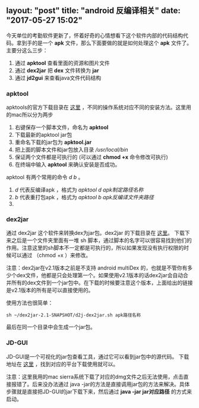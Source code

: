 layout: "post"
title: "android 反编译相关"
date: "2017-05-27 15:02"
---

  今天单位的考勤软件更新了，怀着好奇的心情想看下这个软件内部的代码结构代码。拿到手的是一个 **apk** 文件，那么下面要做的就是如何处理这个 **apk** 文件了。主要分这么三步：
  1. 通过 **apktool** 查看里面的资源和图片文件
  2. 通过 **dex2jar** 把 **dex** 文件转换为 **jar**
  3. 通过 **jd2gui** 来查看java文件代码结构

### apktool

  apktools的官方下载目录在 [这里][e7d5af69] ，不同的操作系统对应不同的安装方法。这里用的mac所以分为两步
  1. 右键保存一个脚本文件，命名为 **apktool**
  2. 下载最新的apktool jar包
  3. 重命名下载的jar包为 **apktool.jar**
  4. 把上面的脚本文件和jar包放入目录 */usr/local/bin*
  5. 保证两个文件都是可执行的 (可以通过 **chmod +x** 命令修改可执行)
  6. 在终端中输入 **apktool** 来确认安装是否成功。

  apktool 有两个常用的命令 *d* *b* 。
  1. *d* 代表反编译apk ，格式为 *apktool d apk制定路径名称*
  2. *b* 代表重打包apk ，格式为 *apktool b apk反编译文件夹路径*
  3.
  [e7d5af69]: https://ibotpeaches.github.io/Apktool/ "apktool官网"

### dex2jar

  通过 dex2jar 这个软件来转换dex为jar包。dex2jar 的下载目录在 [这里][0fb5b2ed]。
  下载下来之后是一个文件夹里面有一堆 sh 脚本，通过脚本的名字可以很容易找到他们的作用。注意这里的sh脚本不一定都是可执行的，所以如果发现没有执行权限的时候可以通过 （chmod +x ）来修改。

  注意：dex2jar在v2.1版本之前是不支持 android multiDex 的，也就是不管你有多少个dex文件，他都是只会处理第一个。如果使用v2.1版本的话dex2jar会自动合并所有的dex文件到一个jar包中。在下载的时候要注意这个版本，上面给出的链接是v2.1版本的所有是可以直接使用的。

  使用方法也很简单：
  ```
  sh ~/dex2jar-2.1-SNAPSHOT/d2j-dex2jar.sh apk路径名称
  ```
  最后在同一个目录中会生成一个jar包。

### JD-GUI  

  JD-GUI是一个可视化的jar包查看工具，通过它可以看到jar包中的源代码。
  下载地址在 [这里][c6948913] ，找到对应的平台下载使用就可以。

  注意：这里我用的mac sierra系统下载了对应的dmg文件之后无法使用，点击直接报错了。后来没办法通过 java -jar的方法是直接调用jar包的方法来解决。具体步骤就是直接把JD-GUI的jar下载下来，然后通过 **java -jar jar对应路径** 的方式来启动。





  [0fb5b2ed]: https://github.com/pxb1988/dex2jar/releases "dex2jar下载"
  [c6948913]: http://jd.benow.ca/ "jd-gui下载"
